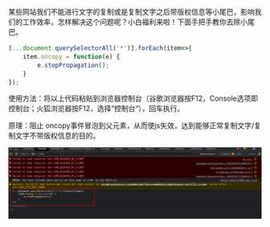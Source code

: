 某些网站我们不能进行文字的复制或是复制文字之后带版权信息等小尾巴，影响我们的工作效率，怎样解决这个问题呢？小白福利来啦！下面手把手教你去除小尾巴。

```js
[...document.querySelectorAll('*')].forEach(item=>{
    item.oncopy = function(e) {
        e.stopPropagation();
    }
});
```

使用方法：将以上代码粘贴到浏览器控制台（谷歌浏览器按F12，Console选项即控制台；火狐浏览器按F12，选择“控制台”），回车执行。

原理：阻止 oncopy事件冒泡到父元素，从而使js失效，达到能够正常复制文字/复制文字不带版权信息的目的。

![image-20220821184022721](避免复制文章版权.assets/image-20220821184022721.png)